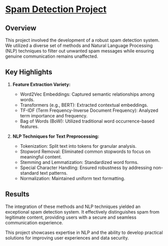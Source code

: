 # [Spam Detection Project](https://www.kaggle.com/code/chethuhn/nlp-beginner-text-to-vector-using-word2vec-3)

## Overview

This project involved the development of a robust spam detection system. We utilized a diverse set of methods and Natural Language Processing (NLP) techniques to filter out unwanted spam messages while ensuring genuine communication remains unaffected.

## Key Highlights

1. **Feature Extraction Variety:**
   - Word2Vec Embeddings: Captured semantic relationships among words.
   - Transformers (e.g., BERT): Extracted contextual embeddings.
   - TF-IDF (Term Frequency-Inverse Document Frequency): Analyzed term importance and frequency.
   - Bag of Words (BoW): Utilized traditional word occurrence-based features.

2. **NLP Techniques for Text Preprocessing:**
   - Tokenization: Split text into tokens for granular analysis.
   - Stopword Removal: Eliminated common stopwords to focus on meaningful content.
   - Stemming and Lemmatization: Standardized word forms.
   - Special Character Handling: Ensured robustness by addressing non-standard text patterns.
   - Normalization: Maintained uniform text formatting.

## Results

The integration of these methods and NLP techniques yielded an exceptional spam detection system. It effectively distinguishes spam from legitimate content, providing users with a secure and seamless communication experience.

This project showcases expertise in NLP and the ability to develop practical solutions for improving user experiences and data security.
